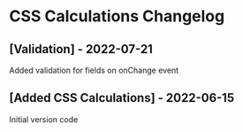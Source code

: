 # CSS Calculations Changelog

## [Validation] - 2022-07-21

Added validation for fields on onChange event

## [Added CSS Calculations] - 2022-06-15

Initial version code
